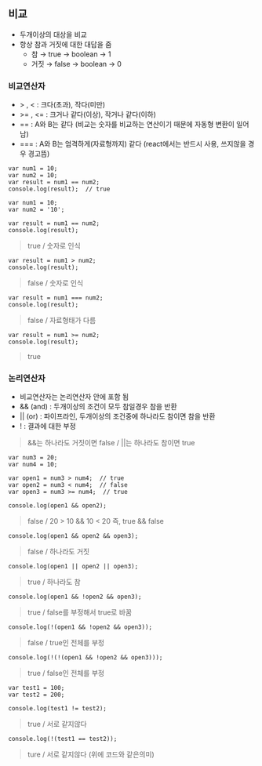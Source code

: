 ## 비교
- 두개이상의 대상을 비교
- 항상 참과 거짓에 대한 대답을 줌
  - 참 → true → boolean → 1
  - 거짓 → false → boolean → 0

### 비교연산자
- \> , < : 크다(초과), 작다(미만)
- \>= , <= : 크거나 같다(이상), 작거나 같다(이하)
- == : A와 B는 같다 (비교는 숫자를 비교하는 연산이기 때문에 자동형 변환이 일어남)
- === : A와 B는 엄격하게(자료형까지) 같다 (react에서는 반드시 사용, 쓰지않을 경우 경고뜸)

```
var num1 = 10;
var num2 = 10;
var result = num1 == num2;
console.log(result);  // true
```
```
var num1 = 10;
var num2 = '10';
```
```
var result = num1 == num2;
console.log(result);
```
> true / 숫자로 인식
```
var result = num1 > num2;
console.log(result);
```
> false / 숫자로 인식
```
var result = num1 === num2;
console.log(result);
```
> false / 자료형태가 다름
```
var result = num1 >= num2;
console.log(result);
```
> true

### 논리연산자
- 비교연산자는 논리연산자 안에 포함 됨
- && (and) : 두개이상의 조건이 모두 참일경우 참을 반환
- || (or) : 파이프라인, 두개이상의 조건중에 하나라도 참이면 참을 반환
- ! : 결과에 대한 부정
> &&는 하나라도 거짓이면 false / ||는 하나라도 참이면 true

```
var num3 = 20;
var num4 = 10;

var open1 = num3 > num4;  // true
var open2 = num3 < num4;  // false
var open3 = num3 >= num4;  // true
```
```
console.log(open1 && open2);
```
> false / 20 > 10 && 10 < 20 즉, true && false
```
console.log(open1 && open2 && open3);
```
> false / 하나라도 거짓
```
console.log(open1 || open2 || open3);
```
> true / 하나라도 참
```
console.log(open1 && !open2 && open3);
```
> true / false를 부정해서 true로 바꿈
```
console.log(!(open1 && !open2 && open3));
```
> false / true인 전체를 부정
```
console.log(!(!(open1 && !open2 && open3)));
```
> true / false인 전체를 부정

```
var test1 = 100;
var test2 = 200;
```
```
console.log(test1 != test2);
```
> true / 서로 같지않다
```
console.log(!(test1 == test2));
```
> ture / 서로 같지않다 (위에 코드와 같은의미)

